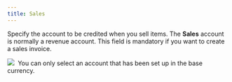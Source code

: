 ```yaml
---
title: Sales
---
```



Specify the account to be credited when you sell items. The **Sales**  account is normally a revenue account. This field is mandatory if you  want to create a sales invoice.


![]({{site.acc_baseurl}}/img/note.gif)  You  can only select an account that has been set up in the base currency.
